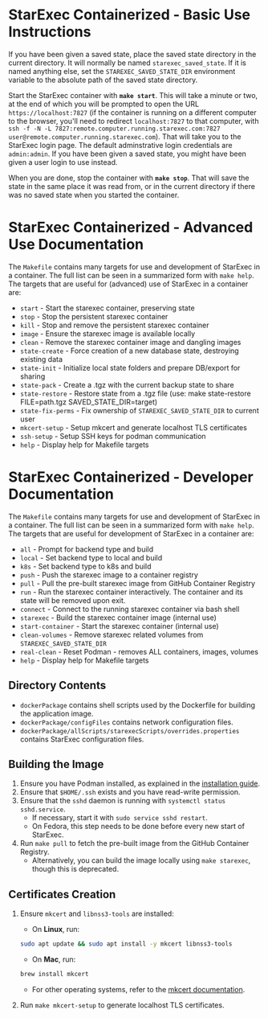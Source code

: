# StarExec Containerized - Basic Use Instructions

If you have been given a saved state, place the saved state directory in the current directory. It will normally be named `starexec_saved_state`.
If it is named anything else, set the `STAREXEC_SAVED_STATE_DIR` environment variable to the absolute path of the saved state directory.

Start the StarExec container with **`make start`**.
This will take a minute or two, at the end of which you will be prompted to open the URL `https://localhost:7827`
(if the container is running on a different computer to the browser, you'll need to redirect `localhost:7827` to that computer, with  `ssh -f -N -L 7827:remote.computer.running.starexec.com:7827 user@remote.computer.running.starexec.com`).
That will take you to the StarExec login page.
The default adminstrative login credentials are `admin:admin`.
If you have been given a saved state, you might have been given a user login to use instead.

When you are done, stop the container with **`make stop`**.
That will save the state in the same place it was read from, or in the current directory if there was no saved state when you started the container.

# StarExec Containerized - Advanced Use Documentation

The `Makefile` contains many targets for use and development of StarExec in a container.
The full list can be seen in a summarized form with `make help`.
The targets that are useful for (advanced) use of StarExec in a container are:
- `start` -             Start the starexec container, preserving state
- `stop` -              Stop the persistent starexec container
- `kill` -              Stop and remove the persistent starexec container
- `image` -             Ensure the starexec image is available locally
- `clean` -             Remove the starexec container image and dangling images
- `state-create` -      Force creation of a new database state, destroying existing data
- `state-init` -        Initialize local state folders and prepare DB/export for sharing
- `state-pack` -        Create a .tgz with the current backup state to share
- `state-restore` -     Restore state from a .tgz file (use: make state-restore FILE=path.tgz SAVED_STATE_DIR=target)
- `state-fix-perms` -   Fix ownership of `STAREXEC_SAVED_STATE_DIR` to current user
- `mkcert-setup` -      Setup mkcert and generate localhost TLS certificates
- `ssh-setup` -         Setup SSH keys for podman communication
- `help` -              Display help for Makefile targets

# StarExec Containerized - Developer Documentation

The `Makefile` contains many targets for use and development of StarExec in a container.
The full list can be seen in a summarized form with `make help`.
The targets that are useful for development of StarExec in a container are:
- `all` -               Prompt for backend type and build
- `local` -             Set backend type to local and build
- `k8s` -               Set backend type to k8s and build
- `push` -              Push the starexec image to a container registry
- `pull` -              Pull the pre-built starexec image from GitHub Container Registry
- `run` -               Run the starexec container interactively.
                        The container and its state will be removed upon exit.
- `connect` -           Connect to the running starexec container via bash shell
- `starexec` -          Build the starexec container image (internal use)
- `start-container` -   Start the starexec container (internal use)
- `clean-volumes` -     Remove starexec related volumes from `STAREXEC_SAVED_STATE_DIR`
- `real-clean` -        Reset Podman - removes ALL containers, images, volumes
- `help` -              Display help for Makefile targets

## Directory Contents
- `dockerPackage` contains shell scripts used by the Dockerfile for building the application image.
- `dockerPackage/configFiles` contains network configuration files.
- `dockerPackage/allScripts/starexecScripts/overrides.properties` contains StarExec configuration files.

## Building the Image

1. Ensure you have Podman installed, as explained in the [installation guide](../README.md).
2. Ensure that `$HOME/.ssh` exists and you have read-write permission.
3. Ensure that the `sshd` daemon is running with `systemctl status sshd.service`.
    - If necessary, start it with `sudo service sshd restart`.
    - On Fedora, this step needs to be done before every new start of StarExec.
4. Run `make pull` to fetch the pre-built image from the GitHub Container Registry.
    - Alternatively, you can build the image locally using `make starexec`, though this is deprecated.

## Certificates Creation

1. Ensure `mkcert` and `libnss3-tools` are installed:

    - On **Linux**, run:

    ```bash
    sudo apt update && sudo apt install -y mkcert libnss3-tools
    ```

    - On **Mac**, run:

    ```bash
    brew install mkcert
    ```

    - For other operating systems, refer to the [mkcert documentation](https://github.com/FiloSottile/mkcert).

2. Run `make mkcert-setup` to generate localhost TLS certificates.



